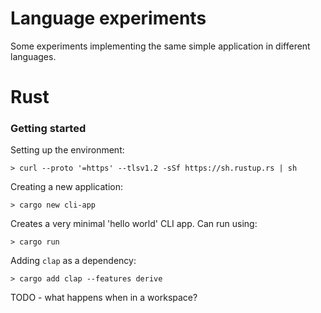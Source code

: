 # Language experiments

Some experiments implementing the same simple application in different languages.

# Rust

### Getting started

Setting up the environment:

```shell
> curl --proto '=https' --tlsv1.2 -sSf https://sh.rustup.rs | sh
```

Creating a new application:

```shell
> cargo new cli-app
```

Creates a very minimal 'hello world' CLI app. Can run using:

```shell
> cargo run
```

Adding `clap` as a dependency:

```shell
> cargo add clap --features derive
```

TODO - what happens when in a workspace?
